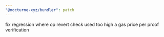 ```yaml
---
"@nocturne-xyz/bundler": patch
---
```


fix regression where op revert check used too high a gas price per proof verification
